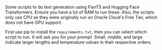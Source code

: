 Some scripts to do text generation using FlanT5 and Hugging Face Transformers. Ensure you have a lot of RAM to run these. Also, the scripts only use CPU as they were originally run on Oracle Cloud's Free Tier, which does not have GPU support.

First use pip to install the ```requirements.txt```, then you can select which script to run. It will ask you for your prompt. Small, middle, and large indicate larger lengths and temperature values in their respective orders.

